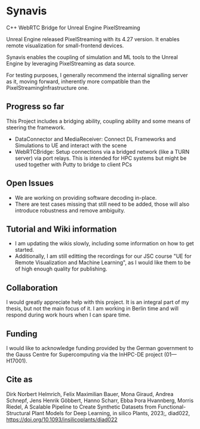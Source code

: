 # Synavis

C++ WebRTC Bridge for Unreal Engine PixelStreaming

Unreal Engine released PixelStreaming with its 4.27 version. It enables remote visualization for small-frontend devices.

Synavis enables the coupling of simulation and ML tools to the Unreal Engine by leveraging PixelStreaming as data source.

For testing purposes, I generally recommend the internal signalling server as it, moving forward, inherently more compatible than the PixelStreamingInfrastructure one.

## Progress so far

This Project includes a bridging ability, coupling ability and some means of steering the framework.

- DataConnector and MediaReceiver: Connect DL Frameworks and Simulations to UE and interact with the scene
- WebRTCBridge: Setup connections via a bridged network (like a TURN server) via port relays. This is intended for HPC systems but might be used together with Putty to bridge to client PCs

## Open Issues

- We are working on providing software decoding in-place.
- There are test cases missing that still need to be added, those will also introduce robustness and remove ambiguity.

## Tutorial and Wiki information

- I am updating the wikis slowly, including some information on how to get started.
- Additionally, I am still editting the recordings for our JSC course "UE for Remote Visualization and Machine Learning", as I would like them to be of high enough quality for publishing.

## Collaboration

I would greatly appreciate help with this project. It is an integral part of my thesis, but not the main focus of it.
I am working in Berlin time and will respond during work hours when I can spare time.

## Funding

I would like to acknowledge funding provided by the German government to the Gauss Centre for Supercomputing via the InHPC-DE project (01—H17001).

## Cite as

Dirk Norbert Helmrich, Felix Maximilian Bauer, Mona Giraud, Andrea Schnepf, Jens Henrik Göbbert, Hanno Scharr, Ebba Þora Hvannberg, Morris Riedel, A Scalable Pipeline to Create Synthetic Datasets from Functional-Structural Plant Models for Deep Learning, in silico Plants, 2023;, diad022, https://doi.org/10.1093/insilicoplants/diad022


